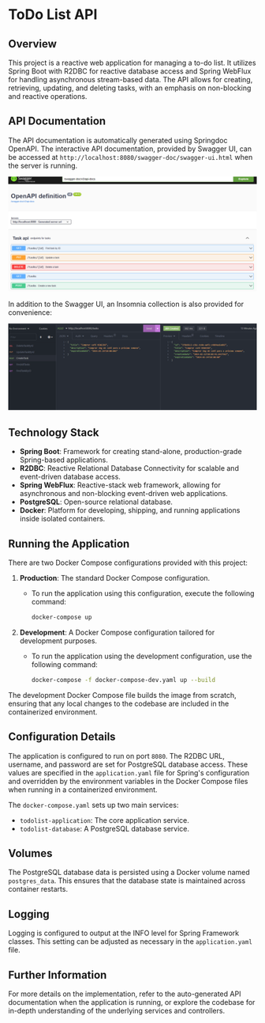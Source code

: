 # ToDo List API

## Overview

This project is a reactive web application for managing a to-do list. It utilizes Spring Boot with R2DBC for reactive database access and Spring WebFlux for handling asynchronous stream-based data. The API allows for creating, retrieving, updating, and deleting tasks, with an emphasis on non-blocking and reactive operations.

## API Documentation

The API documentation is automatically generated using Springdoc OpenAPI. The interactive API documentation, provided by Swagger UI, can be accessed at `http://localhost:8080/swagger-doc/swagger-ui.html` when the server is running.

![Swagger UI Screenshot](assets/swagger.png)

In addition to the Swagger UI, an Insomnia collection is also provided for convenience:

![Insomnia REST Client Screenshot](assets/insomnia.png)

## Technology Stack

- **Spring Boot**: Framework for creating stand-alone, production-grade Spring-based applications.
- **R2DBC**: Reactive Relational Database Connectivity for scalable and event-driven database access.
- **Spring WebFlux**: Reactive-stack web framework, allowing for asynchronous and non-blocking event-driven web applications.
- **PostgreSQL**: Open-source relational database.
- **Docker**: Platform for developing, shipping, and running applications inside isolated containers.

## Running the Application

There are two Docker Compose configurations provided with this project:

1. **Production**: The standard Docker Compose configuration.
   - To run the application using this configuration, execute the following command:
     ```sh
     docker-compose up
     ```

2. **Development**: A Docker Compose configuration tailored for development purposes.
   - To run the application using the development configuration, use the following command:
     ```sh
     docker-compose -f docker-compose-dev.yaml up --build
     ```

The development Docker Compose file builds the image from scratch, ensuring that any local changes to the codebase are included in the containerized environment.

## Configuration Details

The application is configured to run on port `8080`. The R2DBC URL, username, and password are set for PostgreSQL database access. These values are specified in the `application.yaml` file for Spring's configuration and overridden by the environment variables in the Docker Compose files when running in a containerized environment.

The `docker-compose.yaml` sets up two main services:

- `todolist-application`: The core application service.
- `todolist-database`: A PostgreSQL database service.

## Volumes

The PostgreSQL database data is persisted using a Docker volume named `postgres_data`. This ensures that the database state is maintained across container restarts.

## Logging

Logging is configured to output at the INFO level for Spring Framework classes. This setting can be adjusted as necessary in the `application.yaml` file.

## Further Information

For more details on the implementation, refer to the auto-generated API documentation when the application is running, or explore the codebase for in-depth understanding of the underlying services and controllers.
